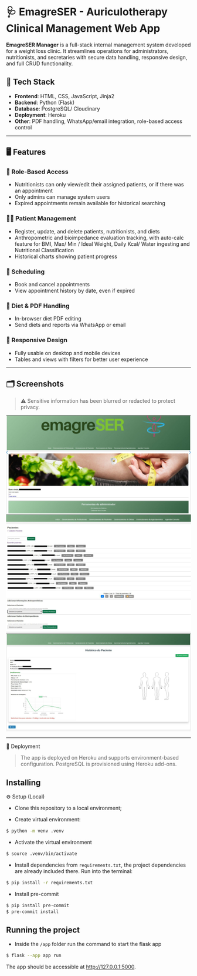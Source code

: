 # 🩺 EmagreSER - Auriculotherapy Clinical Management Web App

**EmagreSER Manager** is a full-stack internal management system developed for a weight loss clinic. It streamlines operations for administrators, nutritionists, and secretaries with secure data handling, responsive design, and full CRUD functionality.

## 🔧 Tech Stack

- **Frontend**: HTML, CSS, JavaScript, Jinja2
- **Backend**: Python (Flask)
- **Database**: PostgreSQL/ Cloudinary
- **Deployment**: Heroku
- **Other**: PDF handling, WhatsApp/email integration, role-based access control

---

## 🖥️ Features

### 🔐 Role-Based Access
- Nutritionists can only view/edit their assigned patients, or if there was an appointment
- Only admins can manage system users
- Expired appointments remain available for historical searching

### 🧑‍⚕️ Patient Management
- Register, update, and delete patients, nutritionists, and diets
- Anthropometric and bioimpedance evaluation tracking, with auto-calc feature for BMI, Max/ Min / Ideal Weight, Daily Kcal/ Water ingesting and Nutritional Classification
- Historical charts showing patient progress

### 📅 Scheduling
- Book and cancel appointments
- View appointment history by date, even if expired

### 📝 Diet & PDF Handling
- In-browser diet PDF editing
- Send diets and reports via WhatsApp or email

### 📱 Responsive Design
- Fully usable on desktop and mobile devices
- Tables and views with filters for better user experience

---

## 🗂️ Screenshots

> ⚠️ Sensitive information has been blurred or redacted to protect privacy.

<!-- Insert censored screenshots here -->
![Dashboard View](app/static/img/screenshots/dashboard-screenshot.jpeg)
![Patients Panel](app/static/img/screenshots/patients-panel-screenshot.jpeg)
![Evolution History](app/static/img/screenshots/evolution-chart-screenshot.jpeg)

---

🚀 Deployment

> The app is deployed on Heroku and supports environment-based configuration. PostgreSQL is provisioned using Heroku add-ons.

## Installing

⚙️ Setup (Local)

- Clone this repository to a local environment;

- Create virtual environment:
```bash
$ python -m venv .venv
```

- Activate the virtual environment
```bash
$ source .venv/bin/activate
```

- Install dependencies from `requirements.txt`, the project dependencies are already included there. Run into the terminal:
```bash
$ pip install -r requirements.txt
```

- Install pre-commit
```bash
$ pip install pre-commit
$ pre-commit install
```

## Running the project

- Inside the `/app` folder run the command to start the flask app

```bash
$ flask --app app run
```

The app should be accessible at http://127.0.0.1:5000.

